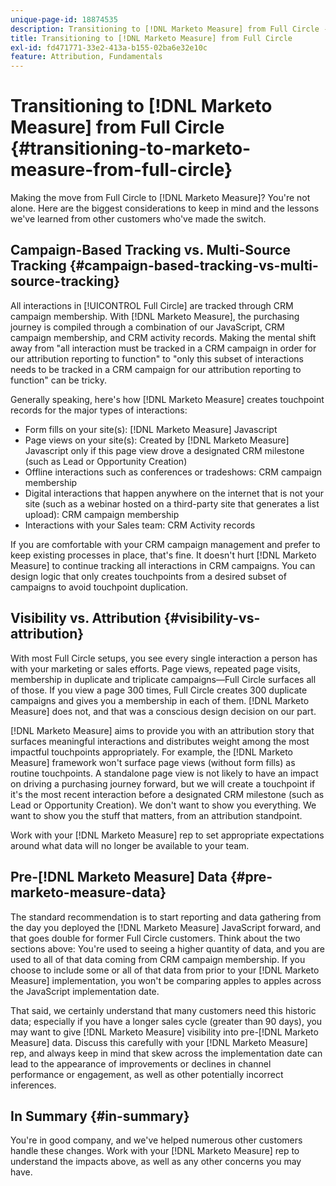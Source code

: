 ```yaml
---
unique-page-id: 18874535
description: Transitioning to [!DNL Marketo Measure] from Full Circle - [!DNL Marketo Measure]
title: Transitioning to [!DNL Marketo Measure] from Full Circle
exl-id: fd471771-33e2-413a-b155-02ba6e32e10c
feature: Attribution, Fundamentals
---
```

# Transitioning to [!DNL Marketo Measure] from Full Circle {#transitioning-to-marketo-measure-from-full-circle}

Making the move from Full Circle to [!DNL Marketo Measure]? You're not alone. Here are the biggest considerations to keep in mind and the lessons we've learned from other customers who've made the switch.

## Campaign-Based Tracking vs. Multi-Source Tracking {#campaign-based-tracking-vs-multi-source-tracking}

All interactions in [!UICONTROL Full Circle] are tracked through CRM campaign membership. With [!DNL Marketo Measure], the purchasing journey is compiled through a combination of our JavaScript, CRM campaign membership, and CRM activity records. Making the mental shift away from "all interaction must be tracked in a CRM campaign in order for our attribution reporting to function" to "only this subset of interactions needs to be tracked in a CRM campaign for our attribution reporting to function" can be tricky.

Generally speaking, here's how [!DNL Marketo Measure] creates touchpoint records for the major types of interactions:

* Form fills on your site(s): [!DNL Marketo Measure] Javascript
* Page views on your site(s): Created by [!DNL Marketo Measure] Javascript only if this page view drove a designated CRM milestone (such as Lead or Opportunity Creation)
* Offline interactions such as conferences or tradeshows: CRM campaign membership
* Digital interactions that happen anywhere on the internet that is not your site (such as a webinar hosted on a third-party site that generates a list upload): CRM campaign membership
* Interactions with your Sales team: CRM Activity records

If you are comfortable with your CRM campaign management and prefer to keep existing processes in place, that's fine. It doesn't hurt [!DNL Marketo Measure] to continue tracking all interactions in CRM campaigns. You can design logic that only creates touchpoints from a desired subset of campaigns to avoid touchpoint duplication.

## Visibility vs. Attribution {#visibility-vs-attribution}

With most Full Circle setups, you see every single interaction a person has with your marketing or sales efforts. Page views, repeated page visits, membership in duplicate and triplicate campaigns—Full Circle surfaces all of those. If you view a page 300 times, Full Circle creates 300 duplicate campaigns and gives you a membership in each of them. [!DNL Marketo Measure] does not, and that was a conscious design decision on our part.

[!DNL Marketo Measure] aims to provide you with an attribution story that surfaces meaningful interactions and distributes weight among the most impactful touchpoints appropriately. For example, the [!DNL Marketo Measure] framework won't surface page views (without form fills) as routine touchpoints. A standalone page view is not likely to have an impact on driving a purchasing journey forward, but we will create a touchpoint if it's the most recent interaction before a designated CRM milestone (such as Lead or Opportunity Creation). We don't want to show you everything. We want to show you the stuff that matters, from an attribution standpoint.

Work with your [!DNL Marketo Measure] rep to set appropriate expectations around what data will no longer be available to your team.

## Pre-[!DNL Marketo Measure] Data {#pre-marketo-measure-data}

The standard recommendation is to start reporting and data gathering from the day you deployed the [!DNL Marketo Measure] JavaScript forward, and that goes double for former Full Circle customers. Think about the two sections above: You're used to seeing a higher quantity of data, and you are used to all of that data coming from CRM campaign membership. If you choose to include some or all of that data from prior to your [!DNL Marketo Measure] implementation, you won't be comparing apples to apples across the JavaScript implementation date.

That said, we certainly understand that many customers need this historic data; especially if you have a longer sales cycle (greater than 90 days), you may want to give [!DNL Marketo Measure] visibility into pre-[!DNL Marketo Measure] data. Discuss this carefully with your [!DNL Marketo Measure] rep, and always keep in mind that skew across the implementation date can lead to the appearance of improvements or declines in channel performance or engagement, as well as other potentially incorrect inferences.

## In Summary {#in-summary}

You're in good company, and we've helped numerous other customers handle these changes. Work with your [!DNL Marketo Measure] rep to understand the impacts above, as well as any other concerns you may have.
